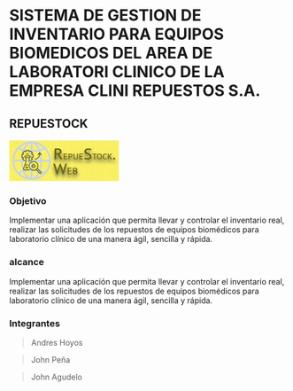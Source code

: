 # SISTEMA DE GESTION DE INVENTARIO PARA EQUIPOS BIOMEDICOS DEL AREA DE LABORATORI CLINICO DE LA EMPRESA CLINI REPUESTOS S.A.
## REPUESTOCK
![alt text](https://github.com/Repuestock2826216/Repuestock/blob/Testing/TRIMESTRE%20II/LogoRepuestock.jpeg)
### Objetivo
Implementar una aplicación que permita llevar y controlar el inventario real, realizar las solicitudes de los repuestos de equipos biomédicos para laboratorio clínico de una manera ágil, sencilla y rápida.
### alcance
Implementar una aplicación que permita llevar y controlar el inventario real, realizar las solicitudes de los repuestos de equipos biomédicos para laboratorio clínico de una manera ágil, sencilla y rápida.
### Integrantes
>Andres Hoyos

>John Peña

>John Agudelo




